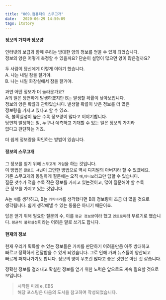 ```yaml
---

title: "009.컴퓨터의 스무고개"
date:   2020-06-29 14:50:09
tags: itstory
---
```


#### [](#정보의-가치와-정보량 "정보의 가치와 정보량")정보의 가치와 정보량

인터넷의 보급과 함께 우리는 방대한 양의 정보를 얻을 수 있게 되었습니다.  
정보의 양은 어떻게 측정할 수 있을까요? 단순이 설명이 많으면 양이 많은걸까요?

두 사람이 당신에게 이렇게 이야기 했습니다.  
A. 나는 내일 잠을 잘거야.  
B. 나는 내일 화장실에서 잠을 잘거야.

과연 어떤 정보가 더 놀라운가요?  
A의 일은 당연하게 발생하겠지만 B는 발생할 확률이 낮아보입니다.  
정보의 양은 확률과 관련있습니다. 발생할 확률이 낮은 정보를 더 많은  
정보량을 가지고 있다고 할 수 있죠.  
즉, 불확실성이 높은 수록 정보량이 많다고 이야기합니다.  
당연히 발생하는 일, 누구나 예측하고 기대할 수 있는 일은 정보의 가치라  
없다고 판단하는 거죠.

더 쉽게 정보량을 확인하는 방법이 있습니다.

#### [](#정보의-스무고개 "정보의 스무고개")정보의 스무고개

그 정보를 얻기 위해 `스무고개 게임`을 하는 것입니다.  
이 방법은 `클로드 섀넌`이 고안한 방법으로 역시 디지털의 아버지라 할 수 있겠네요.  
기존 스무고개와 동일하게 질문에는 오직 `예`,`아니오`라고만 답할 수 있습니다.  
질문 갯수가 적을 수록 작은 정보를 가지고 있는것이고, 많이 질문해야 할 수록  
큰 정보를 가지고 있는 것입니다.

A는 `개`를 생각하고, B는 `카피바라`를 생각했다면 B의 정보량이 조금 더 많을 것으로  
생각됩니다. 쉽게 생각해낼 수 있는 동물은 아니기 때문이죠.

답은 얻기 위해 필요한 질문의 수, 이를 `평균 정보량`이라 했고 `엔트로피`라 부르기로 했습니다.
`평균적 불확실성`이라는 어려운 말로 쓰기도 합니다.

#### [](#현재의-정보 "현재의 정보")현재의 정보

현재 우리가 획득할 수 있는 정보들은 가치를 판단하기 어려울만큼 아주 방대하고  
빠르고 정확하게 전달받을 수 있게 되었습니다. 그로 인해 가짜 뉴스들이 양산되고  
빠르게 퍼져나가기도 합니다. 정보의 양이 무조건 많다고 좋은 것만은 아닌 것 같습니다.

정확한 정보를 걸러내고 확실한 정보를 얻기 위한 노력은 앞으로도 계속 필요할 것으로  
보입니다.

> 시작된 미래 e, EBS  
해당 포스팅은 다음의 도서을 참고하여 작성되었습니다.

